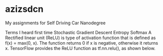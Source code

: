 # azizsdcn
My assignments for Self Driving Car Nanodegree

Terms I heard first time
Stochastic Gradient Descent
Entropy
Softmax
A Rectified linear unit (ReLU) is type of activation function that is defined as f(x) = max(0, x). The function returns 0 if x is negative, otherwise it returns x. TensorFlow provides the ReLU function as tf.nn.relu(), as shown below.

